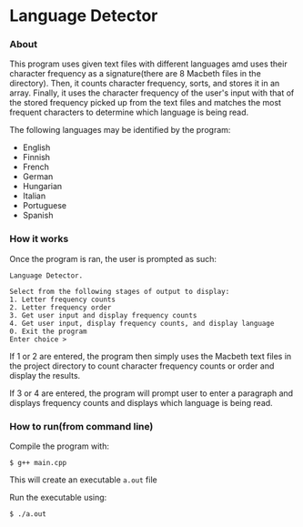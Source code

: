 # Language Detector
### About
This program uses given text files with different languages amd uses their character frequency as a signature(there are 8 Macbeth files in the directory). Then, it counts character frequency, sorts, and stores it in an array. Finally, it uses the character frequency of the user's input with that of the stored frequency picked up from the text files and matches the most frequent characters to determine which language is being read.

The following languages may be identified by the program:
- English
- Finnish
- French
- German
- Hungarian
- Italian
- Portuguese
- Spanish 

### How it works
Once the program is ran, the user is prompted as such: 
```console
Language Detector.

Select from the following stages of output to display:
1. Letter frequency counts
2. Letter frequency order
3. Get user input and display frequency counts
4. Get user input, display frequency counts, and display language
0. Exit the program
Enter choice >
```
If 1 or 2 are entered, the program then simply uses the Macbeth text files in the project directory to count character frequency counts or order and display the results.

If 3 or 4 are entered, the program will prompt user to enter a paragraph and displays frequency counts and displays which language is being read.

### How to run(from command line)
Compile the program with:
```console
$ g++ main.cpp
```
This will create an executable ``a.out`` file

Run the executable using:
```console
$ ./a.out
```

